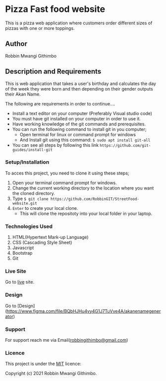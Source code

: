 # Pizza Fast food website
This is a pizza web application where customers order different sizes of pizzas with one or more toppings.

## Author
Robbin Mwangi Githimbo

## Description and Requirements
This is web application that takes a user's birthday and calculates the day of the week they were born and then depending on their gender outputs their Akan Name. 

The following are requirements in order to continue....

* Install a text editor on your computer (Preferably Visual studio code)
* You must have git installed on your computer in order to use it.
* Have working knowledge of the git commands and prerequisites.
* You can run the following command to install git in you computer;
   -  Open terminal for linux or command prompt for windows 
   -  And Install git using this command:
        `$ sudo apt install git-all`
* You can see all steps by following this link `https://github.com/git-guides/install-git`

### Setup/Installation 
To acces this project, you need to clone it using these steps;
1. Open your terminal command prompt for windows.
2. Change the current working directory to the location where you want the cloned directory.
3. Type `$ git clone https://github.com/RobbinGIT/StreetFood-website.git`
4. `Enter` to create your local clone.
    * This will clone the repositoty into your local folder in your laptop.

### Technologies Used

1. HTML(Hypertext Mark-up Language)
2. CSS (Cascading Style Sheet)
4. Javascript
5. Bootstrap
3. Git

### Live Site
Go to  [live](https://robbingit.github.io/Akannamegenerator/) site.

### Design
Go to [Design] (https://www.figma.com/file/BQbHJHu4vy4G1J7TuVve4A/akanenamegenerator)

### Support
For support reach me via Email(robbingithimbo@gmail.com)

### Licence
This project is under the  [MIT](LICENSE) licence:<br>

Copyright (c) 2021 Robbin Mwangi Githimbo.
